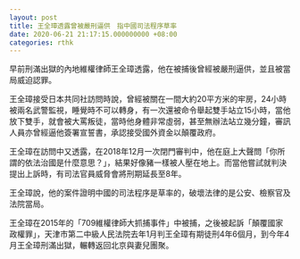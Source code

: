 ```yaml
---
layout: post
title: 王全璋透露曾被嚴刑逼供　指中國司法程序草率
date: 2020-06-21 21:17:15.000000000 +08:00
categories: rthk
---
```


早前刑滿出獄的內地維權律師王全璋透露，他在被捕後曾經被嚴刑逼供，並且被當局威迫認罪。

王全璋接受日本共同社訪問時說，曾經被關在一間大約20平方米的牢房，24小時被兩名武警監視，睡覺時不可以轉身，有一次還被命令舉起雙手站立15小時，當他放下雙手，就會被大罵叛徒，當時他身體非常虛弱，甚至無辦法站立幾分鐘，審訊人員亦曾經逼他簽署宣誓書，承認接受國外資金以顛覆政府。

王全璋在訪問中又透露，在2018年12月一次閉門審判中，他在庭上大聲問「你所謂的依法治國是什麼意思？」，結果好像豬一樣被人壓在地上。而當他嘗試就判決提出上訴時，有司法官員威脅會將刑期延長至8年。

王全璋說，他的案件證明中國的司法程序是草率的，破壞法律的是公安、檢察官及法院當局。

王全璋在2015年的「709維權律師大抓捕事件」中被捕，之後被起訴「顛覆國家政權罪」，天津市第二中級人民法院去年1月判王全璋有期徒刑4年6個月，到今年4月王全璋刑滿出獄，輾轉返回北京與妻兒團聚。
